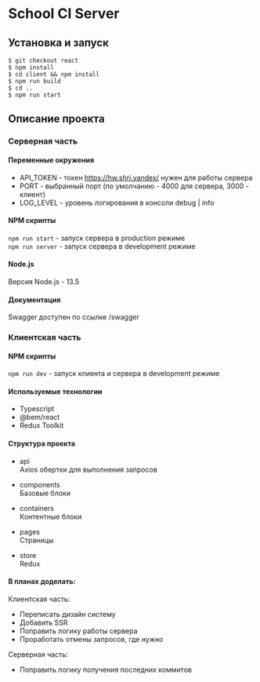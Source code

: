 # School CI Server

## Установка и запуск

```shell
$ git checkout react
$ npm install
$ cd client && npm install
$ npm run build
$ cd ..
$ npm run start
```

## Описание проекта

### Серверная часть

#### Переменные окружения

- API_TOKEN - токен https://hw.shri.yandex/ нужен для работы сервера
- PORT - выбранный порт (по умолчанию - 4000 для сервера, 3000 - клиент)
- LOG_LEVEL - уровень логирования в консоли debug | info

#### NPM скрипты

`npm run start` - запуск сервера в production режиме <br>
`npm run server` - запуск сервера в development режиме <br>

#### Node.js

Версия Node.js - 13.5

#### Документация

Swagger доступен по ссылке /swagger

### Клиентская часть

#### NPM скрипты

`npm run dev` - запуск клиента и сервера в development режиме <br>

#### Используемые технологии

- Typescript
- @bem/react
- Redux Toolkit

#### Структура проекта

- api <br>
  Axios обертки для выполнения запросов

- components <br>
  Базовые блоки

- containers <br>
  Контентные блоки

- pages <br>
  Страницы

- store <br>
  Redux

#### В планах доделать:

Клиентская часть:

- Переписать дизайн систему
- Добавить SSR
- Поправить логику работы сервера
- Проработать отмены запросов, где нужно

Серверная часть:

- Поправить логику получения последних коммитов
